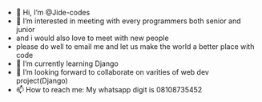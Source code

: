 - 👋 Hi, I’m @Jide-codes
- 👀 I’m interested in meeting with every programmers both senior and junior 
- and i would also love to meet with new people 
- please do well to email me and let us make the world a better place with code
- 🌱 I’m currently learning Django
- 💞️ I’m looking forward to collaborate on varities of web dev project(Django)
- 📫 How to reach me: My whatsapp digit is 08108735452


